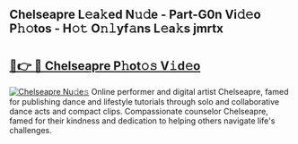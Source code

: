 ## Chelseapre L𝚎a𝚔ed N𝚞𝚍e - Part-G0n Vi𝚍𝚎o P𝚑𝚘tos - H𝚘𝚝 O𝚗𝚕yf𝚊ns L𝚎a𝚔s jmrtx

# <h2><a href="http://kfbpfb.oniu.top/?m=Chelseapre">🔗👉 🔴 Chelseapre P𝚑ot𝚘𝚜 V𝚒d𝚎o</a></h2>

[![Chelseapre Nu𝚍e𝚜](https://i.imgur.com/0qMVB7G.gif)](http://kfbpfb.oniu.top/?m=Chelseapre)
Online performer and digital artist Chelseapre, famed for publishing dance and lifestyle tutorials through solo and collaborative dance acts and compact clips. Compassionate counselor Chelseapre, famed for their kindness and dedication to helping others navigate life's challenges.  
